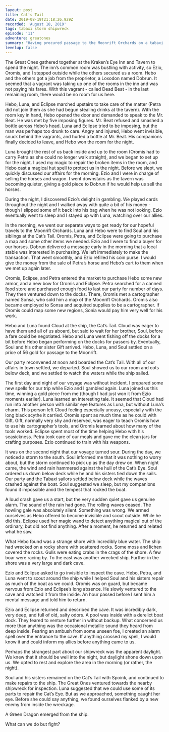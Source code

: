 ```yaml
---
layout: post
title: Cat's Tail
date: 2019-08-19T21:18:26.929Z
recorded: 'August 18, 2019'
tags: tabaxi storm shipwreck
episode: '11'
adventure: greatones
summary: "Having procured passage to the Moonrift Orchards on a tabaxi fishing boat, the Great Ones set sail but unfortunately shipwreck on a strange island. While foraging, they come across another ancient shipwreck guarded by a vile enemy."
levelup: false
---
```

The Great Ones gathered together at the Kraken’s Eye Inn and Tavern to spend the night. The inn’s common room was bustling with activity, so Ezio, Oromis, and I stepped outside while the others secured us a room. Hebo and the others got a job from the proprietor, a Loxodon named Dobrun. It seemed that a vagrant was taking up one of the rooms in the inn and was not paying his fares. With this vagrant - called Dead Beat - in the last remaining room, there would be no room for us here.

Hebo, Luna, and Eclipse marched upstairs to take care of the matter (Petra did not join them as she had begun stealing drinks at the tavern). With the room key in hand, Hebo opened the door and demanded to speak to the Mr. Beat. He was met by five imposing figures. Mr. Beat refused and smashed a bottle across Hebo’s head. Luna and Eclipse tried to be imposing, but the man was perhaps too drunk to care. Angry and injured, Hebo went invisible, snuck behind the vagrants, and hurled a bottle at Mr. Beat. His companions finally decided to leave, and Hebo won the room for the night.

Luna brought the rest of us back inside and up to the room (Oromis had to carry Petra as she could no longer walk straight), and we began to set up for the night. I used my magic to repair the broken items in the room, and Hebo cast a magical hut spell to protect us in the night. Before we slept, we quickly discussed our affairs for the morning. Ezio and I were in charge of selling the horses and wagon. I went downstairs as the tavern was becoming quieter, giving a gold piece to Dobrun if he would help us sell the horses. 

During the night, I discovered Ezio’s delight in gambling. We played cards throughout the night and I walked away with quite a bit of his money - though I slipped some of it back into his bag when he was not looking. Ezio eventually went to sleep and I stayed up with Luna, watching over our allies.

In the morning, we went our separate ways to get ready for our hopeful travels to the Moonrift Orchards. Luna and Hebo were to find Soul and his siblings at the Cat’s Tail. Oromis, Petra, and Eclipse were going to purchase a map and some other items we needed. Ezio and I were to find a buyer for our horses. Dobrun delivered a message early in the morning that a local stable was interested in purchasing. We left immediately to make the transaction. That went smoothly, and Ezio refilled his coin purse. I would give the money from the sale of Petra’s horse and Hebo’s cart to them when we met up again later.

Oromis, Eclipse, and Petra entered the market to purchase Hebo some new armor, and a new bow for Oromis and Eclipse. Petra searched for a canned food store and purchased enough food to last our party for number of days. They then ventured down to the docks. There, Oromis met a cartographer named Sonsa, who sold him a map of the Moonrift Orchards. Oromis also became employed to Sonsa and acquired supplies to be a cartographer. If Oromis could map some new regions, Sonia would pay him very well for his work.

Hebo and Luna found Cloud at the ship, the Cat’s Tail. Cloud was eager to have them and all of us aboard, but said to wait for her brother, Soul, before a fare could be negotiated. Hebo and Luna went fishing off the docks for a bit before Hebo began performing on the docks for passers by. Eventually, Soul and his other sister Gift arrived. Hebo, Luna, and Soul settled on a price of 56 gold for passage to the Moonrift. 

Our party reconvened at noon and boarded the Cat’s Tail. With all of our affairs in town settled, we departed. Soul showed us to our room and cots below deck, and we settled to watch the waters while the ship sailed. 

The first day and night of our voyage was without incident. I prepared some new spells for our trip while Ezio and I gambled again. Luna joined us this time, winning a gold piece from me (though I had just won it from Ezio moments earlier). Luna learned an interesting tale. It seemed that Cloud had run into another person with similar eye features as Luna, but without Luna’s charm. This person left Cloud feeling especially uneasy, especially with the long black scythe it carried. Oromis spent as much time as he could with Gift. Gift, normally very shy and reserved, was eager to teach Oromis how to use his cartographer’s tools, and Oromis learned about how many of the tools worked. Eclipse spent most of the time helping Hebo with his seasickness. Petra took care of our meals and gave me the clean jars for crafting purposes. Ezio continued to train with his weapons.

It was on the second night that our voyage turned sour. During the day, we noticed a storm to the south. Soul informed me that it was nothing to worry about, but the storm continued to pick up as the day drew on. When night came, the wind and rain hammered against the hull of the Cat’s Eye. Soul ordered us down below deck while he and his sisters tied down the sails. Our party and the Tabaxi sailors settled below deck while the waves crashed against the boat. Soul suggested we sleep, but my companions found it impossible amid the tempest that rocked the boat.

A loud crash gave us a start, but the very sudden quiet gave us genuine alarm. The sound of the rain had gone. The rolling waves ceased. The howling gale was absolutely silent. Something was wrong. We armed ourselves as Hebo offered to become invisible and scout outside. While he did this, Eclipse used her magic wand to detect anything magical out of the ordinary, but did not find anything. After a moment, he returned and related what he saw.

What Hebo found was a strange shore with incredibly blue water. The ship had wrecked on a rocky shore with scattered rocks. Some moss and lichen covered the rocks. Gulls were eating crabs in the crags of the shore. A few boar were racing by. To the east was another wrecked ship. Further in the shore was a very large and dark cave.

Ezio and Eclipse asked to go invisible to inspect the cave. Hebo, Petra, and Luna went to scout around the ship while I helped Soul and his sisters repair as much of the boat as we could. Oromis was on guard, but became nervous from Ezio and Eclipse’s long absence. He slowly ventured to the cave and watched it from the inside. An hour passed before I sent him a mental message and told him to return.

Ezio and Eclipse returned and described the cave. It was incredibly dark, very deep, and full of old, salty odors. A pool was inside with a derelict boat dock. They feared to venture further in without backup. What concerned us more than anything was the occasional metallic sound they heard from deep inside. Fearing an ambush from some unseen foe, I created an alarm spell over the entrance to the cave. If anything crossed my spell, I would know it and could inform my allies before anything came to us.

Perhaps the strangest part about our shipwreck was the apparent daylight. We knew that it should be well into the night, but daylight shone down upon us. We opted to rest and explore the area in the morning (or rather, the night).

Soul and his sisters remained on the Cat’s Tail with Spoink, and continued to make repairs to the ship. The Great Ones ventured towards the nearby shipwreck for inspection. Luna suggested that we could use some of its parts to repair the Cat’s Eye. But as we approached, something caught her eye. Before she could say anything, we found ourselves flanked by a new enemy from inside the wreckage. 

A Green Dragon emerged from the ship.

What can we do but fight?
